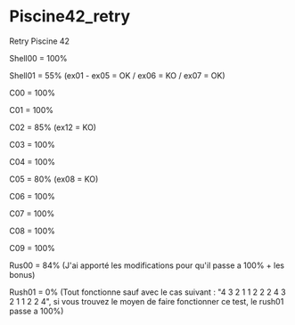 # Piscine42_retry
Retry Piscine 42

Shell00 = 100%

Shell01 = 55% (ex01 - ex05 = OK / ex06 = KO / ex07 = OK)

C00 = 100%

C01 = 100%

C02 = 85% (ex12 = KO)

C03 = 100%

C04 = 100%

C05 = 80% (ex08 = KO)

C06 = 100%

C07 = 100%

C08 = 100%

C09 = 100%

Rus00 = 84% (J'ai apporté les modifications pour qu'il passe a 100% + les bonus)

Rush01 = 0% (Tout fonctionne sauf avec le cas suivant : "4 3 2 1 1 2 2 2 4 3 2 1 1 2 2 4", si vous trouvez le moyen de faire fonctionner ce test, le rush01 passe a 100%)

